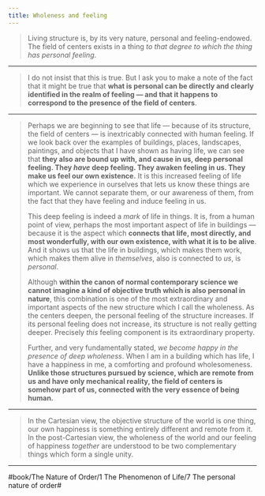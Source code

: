 ```yaml
---
title: Wholeness and feeling
---
```


> Living structure is, by its very nature, personal and feeling-endowed. The field of centers exists in a thing *to that degree to which the thing has personal feeling*.

---

> I do not insist that this is true. But I ask you to make a note of the fact that it might be true that **what is personal can be directly and clearly identified in the realm of feeling — and that it happens to correspond to the presence of the field of centers**.

---

> Perhaps we are beginning to see that life — because of its structure, the field of centers — is inextricably connected with human feeling. If we look back over the examples of buildings, places, landscapes, paintings, and objects that I have shown as having life, we can see that **they also are bound up with, and cause in us, deep personal feeling. They *have* deep feeling. They awaken feeling in us. They make us feel our own existence.** It is this increased feeling of life which we experience in ourselves that lets us know these things are important. We cannot separate them, or our awareness of them, from the fact that they have feeling and induce feeling in us.
> 
> This deep feeling is indeed a *mark* of life in things. It is, from a human point of view, perhaps the most important aspect of life in buildings — because it is the aspect which **connects that life, most directly, and most wonderfully, with our own existence, with what it is to be alive**. And it shows us that the life in buildings, which makes them work, which makes them alive in *themselves*, also is connected to *us*, is *personal*.
> 
> Although **within the canon of normal contemporary science we cannot imagine a kind of objective truth which is also personal in nature**, this combination is one of the most extraordinary and important aspects of the new structure which I call the wholeness. As the centers deepen, the personal feeling of the structure increases. If its personal feeling does not increase, its structure is not really getting deeper. Precisely *this* feeling component is its extraordinary property.
> 
> Further, and very fundamentally stated, *we become happy in the presence of deep wholeness*. When I am in a building which has life, I have a happiness in me, a comforting and profound wholesomeness. **Unlike those structures pursued by science, which are remote from us and have only mechanical reality, the field of centers is somehow part of us, connected with the very essence of being human.**

---

> In the Cartesian view, the objective structure of the world is one thing, our own happiness is something entirely different and remote from it. In the post-Cartesian view, the wholeness of the world and our feeling of happiness *together* are understood to be two complementary things which form a single unity.

---

#book/The Nature of Order/1 The Phenomenon of Life/7 The personal nature of order#